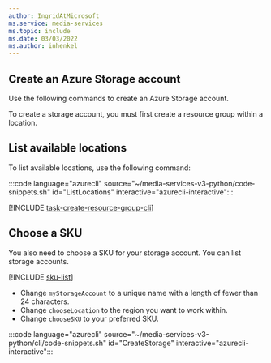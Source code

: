 ```yaml
---
author: IngridAtMicrosoft
ms.service: media-services 
ms.topic: include
ms.date: 03/03/2022
ms.author: inhenkel
---
```


<!-- ### Create a storage account -->

## Create an Azure Storage account

Use the following commands to create an Azure Storage account.

To create a storage account, you must first create a resource group within a location.

## List available locations

To list available locations, use the following command:

:::code language="azurecli" source="~/media-services-v3-python/code-snippets.sh" id="ListLocations" interactive="azurecli-interactive":::

[!INCLUDE [task-create-resource-group-cli](task-create-resource-group-cli.md)]

## Choose a SKU

You also need to choose a SKU for your storage account. You can list storage accounts.

[!INCLUDE [sku-list](sku-list.md)]

- Change `myStorageAccount` to a unique name with a length of fewer than 24 characters.
- Change `chooseLocation` to the region you want to work within. 
- Change `chooseSKU` to your preferred SKU.

:::code language="azurecli" source="~/media-services-v3-python/cli/code-snippets.sh" id="CreateStorage" interactive="azurecli-interactive":::
